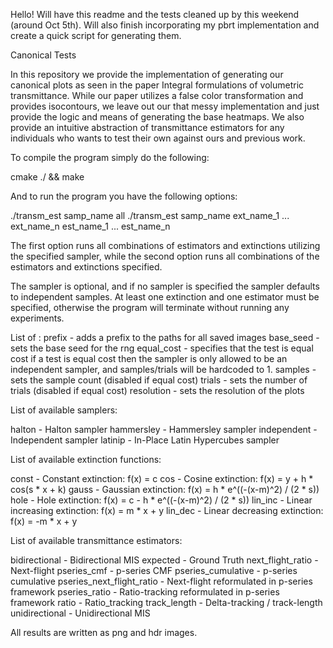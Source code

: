 Hello! Will have this readme and the tests cleaned up by this weekend (around Oct 5th). Will also finish incorporating
my pbrt implementation and create a quick script for generating them.

Canonical Tests

In this repository we provide the implementation of generating our canonical
plots as seen in the paper Integral formulations of volumetric
transmittance. While our paper utilizes a false color transformation and
provides isocontours, we leave out our that messy implementation and just
provide the logic and means of generating the base heatmaps. We also provide
an intuitive abstraction of transmittance estimators for any individuals who
wants to test their own against ours and previous work.

To compile the program simply do the following:

cmake ./ && make

And to run the program you have the following options:

./transm_est samp_name all <other options>
./transm_est samp_name ext_name_1 ... ext_name_n est_name_1 ... est_name_n <other options>

The first option runs all combinations of estimators and extinctions utilizing the specified sampler, while the second option runs all combinations of the estimators and extinctions specified.

The sampler is optional, and if no sampler is specified the sampler defaults to independent samples.
At least one extinction and one estimator must be specified, otherwise the program will terminate without running any experiments.

List of <other options>:
prefix <str> - adds a prefix to the paths for all saved images
base_seed <int> - sets the base seed for the rng
equal_cost - specifies that the test is equal cost
             if a test is equal cost then the sampler is only allowed to be an independent sampler, and samples/trials will be hardcoded to 1.
samples <int> - sets the sample count (disabled if equal cost)
trials <int> - sets the number of trials (disabled if equal cost)
resolution <int> - sets the resolution of the plots

List of available samplers:

halton - Halton sampler
hammersley - Hammersley sampler
independent - Independent sampler
latinip - In-Place Latin Hypercubes sampler

List of available extinction functions:

const - Constant extinction: f(x) = c
cos - Cosine extinction: f(x) = y + h * cos(s * x + k)
gauss - Gaussian extinction: f(x) = h * e^((-(x-m)^2) / (2 * s))
hole - Hole extinction: f(x) = c - h * e^((-(x-m)^2) / (2 * s))
lin_inc - Linear increasing extinction: f(x) = m * x + y
lin_dec - Linear decreasing extinction: f(x) = -m * x + y

List of available transmittance estimators:

bidirectional - Bidirectional MIS
expected - Ground Truth
next_flight_ratio - Next-flight
pseries_cmf - p-series CMF
pseries_cumulative - p-series cumulative
pseries_next_flight_ratio - Next-flight reformulated in p-series framework
pseries_ratio - Ratio-tracking reformulated in p-series framework
ratio - Ratio_tracking
track_length - Delta-tracking / track-length
unidirectional - Unidirectional MIS

All results are written as png and hdr images.
